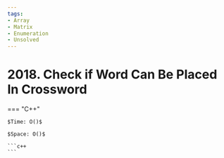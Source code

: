 ```yaml
---
tags:
- Array
- Matrix
- Enumeration
- Unsolved
---
```



# 2018. Check if Word Can Be Placed In Crossword

=== "C++"

    $Time: O()$

    $Space: O()$

    ```c++
    ```